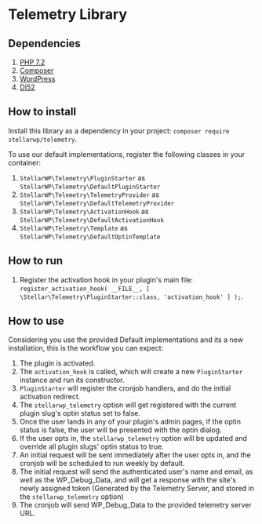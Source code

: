 # Telemetry Library

## Dependencies

1. [PHP 7.2](https://www.php.net/)
2. [Composer](https://getcomposer.org/)
3. [WordPress](https://wordpress.org/)
4. [DI52](https://github.com/lucatume/di52/)

## How to install

Install this library as a dependency in your project: `composer require stellarwp/telemetry`.

To use our default implementations, register the following classes in your container:

1. `StellarWP\Telemetry\PluginStarter` as `StellarWP\Telemetry\DefaultPluginStarter`
2. `StellarWP\Telemetry\TelemetryProvider` as `StellarWP\Telemetry\DefaultTelemetryProvider`
3. `StellarWP\Telemetry\ActivationHook` as `StellarWP\Telemetry\DefaultActivationHook`
4. `StellarWP\Telemetry\Template` as `StellarWP\Telemetry\DefaultOptinTemplate`

## How to run

1. Register the activation hook in your plugin's main
   file: `register_activation_hook( __FILE__, [ \Stellar\Telemetry\PluginStarter::class, 'activation_hook' ] );`.

## How to use

Considering you use the provided Default implementations and its a new installation, this is the workflow you can
expect:

1. The plugin is activated.
2. The `activation_hook` is called, which will create a new `PluginStarter` instance and run its constructor.
3. `PluginStarter` will register the cronjob handlers, and do the initial activation redirect.
4. The `stellarwp_telemetry` option will get registered with the current plugin slug's optin status set to false.
5. Once the user lands in any of your plugin's admin pages, if the optin status is false, the user will be presented
   with the optin dialog.
6. If the user opts in, the `stellarwp_telemetry` option will be updated and override all plugin slugs' optin status to
   true.
7. An initial request will be sent immediately after the user opts in, and the cronjob will be scheduled to run weekly
   by default.
8. The initial request will send the authenticated user's name and email, as well as the WP_Debug_Data, and will get a
   response with the site's newly assigned token (Generated by the Telemetry Server, and stored in
   the `stellarwp_telemetry` option)
9. The cronjob will send WP_Debug_Data to the provided telemetry server URL.